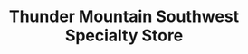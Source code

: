---
title: "Thunder Mountain Southwest Specialty Store"
url: /apache-junction/thunder-mountain-southwest-specialty-store/
shop: Andenken
---